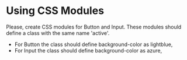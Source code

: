 # Using CSS Modules

Please, create CSS modules for Button and Input.
These modules should define a class with the same name 'active'.
 - For Button the class should define background-color as lightblue,
 - For Input the class should define background-color as azure,